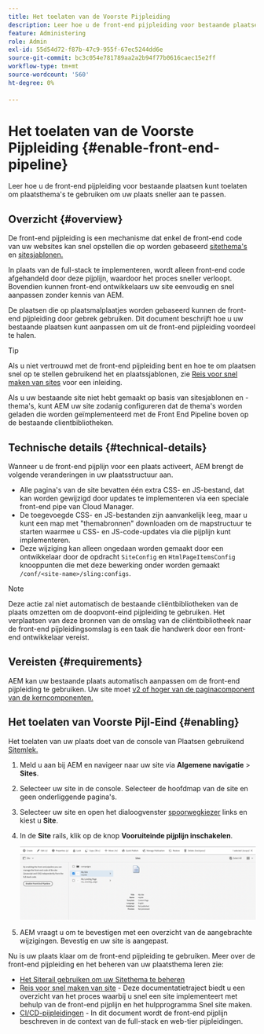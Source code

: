 ```yaml
---
title: Het toelaten van de Voorste Pijpleiding
description: Leer hoe u de front-end pijpleiding voor bestaande plaatsen kunt toelaten om plaatsthema's te gebruiken om uw plaats sneller aan te passen.
feature: Administering
role: Admin
exl-id: 55d54d72-f87b-47c9-955f-67ec5244dd6e
source-git-commit: bc3c054e781789aa2a2b94f77b0616caec15e2ff
workflow-type: tm+mt
source-wordcount: '560'
ht-degree: 0%

---
```


# Het toelaten van de Voorste Pijpleiding {#enable-front-end-pipeline}

Leer hoe u de front-end pijpleiding voor bestaande plaatsen kunt toelaten om plaatsthema&#39;s te gebruiken om uw plaats sneller aan te passen.

## Overzicht {#overview}

De front-end pijpleiding is een mechanisme dat enkel de front-end code van uw websites kan snel opstellen die op worden gebaseerd [sitethema&#39;s](site-themes.md) en [sitesjablonen.](site-templates.md)

In plaats van de full-stack te implementeren, wordt alleen front-end code afgehandeld door deze pijplijn, waardoor het proces sneller verloopt. Bovendien kunnen front-end ontwikkelaars uw site eenvoudig en snel aanpassen zonder kennis van AEM.

De plaatsen die op plaatsmalplaatjes worden gebaseerd kunnen de front-end pijpleiding door gebrek gebruiken. Dit document beschrijft hoe u uw bestaande plaatsen kunt aanpassen om uit de front-end pijpleiding voordeel te halen.

>[!TIP]
>
>Als u niet vertrouwd met de front-end pijpleiding bent en hoe te om plaatsen snel op te stellen gebruikend het en plaatssjablonen, zie [Reis voor snel maken van sites](/help/journey-sites/quick-site/overview.md) voor een inleiding.

Als u uw bestaande site niet hebt gemaakt op basis van sitesjablonen en -thema&#39;s, kunt AEM uw site zodanig configureren dat de thema&#39;s worden geladen die worden geïmplementeerd met de Front End Pipeline boven op de bestaande clientbibliotheken.

## Technische details {#technical-details}

Wanneer u de front-end pijplijn voor een plaats activeert, AEM brengt de volgende veranderingen in uw plaatsstructuur aan.

* Alle pagina&#39;s van de site bevatten één extra CSS- en JS-bestand, dat kan worden gewijzigd door updates te implementeren via een speciale front-end pipe van Cloud Manager.
* De toegevoegde CSS- en JS-bestanden zijn aanvankelijk leeg, maar u kunt een map met &quot;themabronnen&quot; downloaden om de mapstructuur te starten waarmee u CSS- en JS-code-updates via die pijplijn kunt implementeren.
* Deze wijziging kan alleen ongedaan worden gemaakt door een ontwikkelaar door de opdracht `SiteConfig` en `HtmlPageItemsConfig` knooppunten die met deze bewerking onder worden gemaakt `/conf/<site-name>/sling:configs`.

>[!NOTE]
>
>Deze actie zal niet automatisch de bestaande cliëntbibliotheken van de plaats omzetten om de doopvont-eind pijpleiding te gebruiken. Het verplaatsen van deze bronnen van de omslag van de cliëntbibliotheek naar de front-end pijpleidingsomslag is een taak die handwerk door een front-end ontwikkelaar vereist.

## Vereisten {#requirements}

AEM kan uw bestaande plaats automatisch aanpassen om de front-end pijpleiding te gebruiken. Uw site moet [v2 of hoger van de paginacomponent van de kerncomponenten.](https://experienceleague.adobe.com/docs/experience-manager-core-components/using/components/page.html)

## Het toelaten van Voorste Pijl-Eind {#enabling}

Het toelaten van uw plaats doet van de console van Plaatsen gebruikend [Sitemlek.](site-rail.md)

1. Meld u aan bij AEM en navigeer naar uw site via **Algemene navigatie** > **Sites**.
1. Selecteer uw site in de console. Selecteer de hoofdmap van de site en geen onderliggende pagina&#39;s.
1. Selecteer uw site en open het dialoogvenster [spoorwegkiezer](/help/sites-cloud/authoring/getting-started/basic-handling.md#rail-selector) links en kiest u **Site**.
1. In de **Site** rails, klik op de knop **Vooruiteinde pijplijn inschakelen**.

   ![Pijpleiding aan de voorzijde inschakelen](/help/sites-cloud/administering/assets/enable-front-end-pipeline.png)

1. AEM vraagt u om te bevestigen met een overzicht van de aangebrachte wijzigingen. Bevestig en uw site is aangepast.

Nu is uw plaats klaar om de front-end pijpleiding te gebruiken. Meer over de front-end pijpleiding en het beheren van uw plaatsthema leren zie:

* [Het Siterail gebruiken om uw Sitethema te beheren](site-rail.md)
* [Reis voor snel maken van site](/help/journey-sites/quick-site/overview.md) - Deze documentatietraject biedt u een overzicht van het proces waarbij u snel een site implementeert met behulp van de front-end pijplijn en het hulpprogramma Snel site maken.
* [CI/CD-pijpleidingen](/help/implementing/cloud-manager/configuring-pipelines/introduction-ci-cd-pipelines.md#front-end) - In dit document wordt de front-end pijplijn beschreven in de context van de full-stack en web-tier pijpleidingen.
